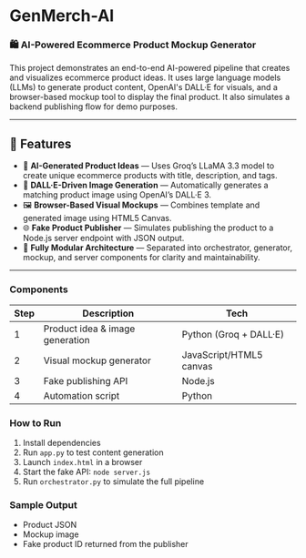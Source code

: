 # GenMerch-AI

### 🛍️ AI-Powered Ecommerce Product Mockup Generator
This project demonstrates an end-to-end AI-powered pipeline that creates and visualizes ecommerce product ideas. It uses large language models (LLMs) to generate product content, OpenAI's DALL·E for visuals, and a browser-based mockup tool to display the final product. It also simulates a backend publishing flow for demo purposes.

---

## 📌 Features

- 🤖 **AI-Generated Product Ideas** — Uses Groq’s LLaMA 3.3 model to create unique ecommerce products with title, description, and tags.
- 🎨 **DALL·E-Driven Image Generation** — Automatically generates a matching product image using OpenAI’s DALL·E 3.
- 🖼️ **Browser-Based Visual Mockups** — Combines template and generated image using HTML5 Canvas.
- 🌐 **Fake Product Publisher** — Simulates publishing the product to a Node.js server endpoint with JSON output.
- 🧩 **Fully Modular Architecture** — Separated into orchestrator, generator, mockup, and server components for clarity and maintainability.

---

### Components

| Step | Description | Tech |
|------|-------------|------|
| 1    | Product idea & image generation | Python (Groq + DALL·E) |
| 2    | Visual mockup generator | JavaScript/HTML5 canvas |
| 3    | Fake publishing API | Node.js |
| 4    | Automation script | Python |

### How to Run
1. Install dependencies
2. Run `app.py` to test content generation
3. Launch `index.html` in a browser
4. Start the fake API: `node server.js`
5. Run `orchestrator.py` to simulate the full pipeline

### Sample Output
- Product JSON
- Mockup image
- Fake product ID returned from the publisher